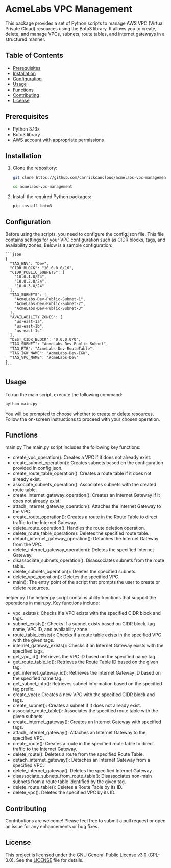 # AcmeLabs VPC Management
This package provides a set of Python scripts to manage AWS VPC (Virtual Private Cloud) resources using the Boto3 library. It allows you to create, delete, and manage VPCs, subnets, route tables, and internet gateways in a structured manner.

## Table of Contents
- [Prerequisites](#prerequisites)
- [Installation](#installation)
- [Configuration](#configuration)
- [Usage](#usage)
- [Functions](#functions)
- [Contributing](#contributing)
- [License](#license)

## Prerequisites
- Python 3.13x
- Boto3 library
- AWS account with appropriate permissions

## Installation
1. Clone the repository:
   ```bash
   git clone https://github.com/carrickcancloud/acmelabs-vpc-management.git
   
   cd acmelabs-vpc-management
   ```

2.	Install the required Python packages:
    ```bash
    pip install boto3
    ```
    
## Configuration
Before using the scripts, you need to configure the ⁠config.json file. This file contains settings for your VPC configuration such as CIDR blocks, tags, and availability zones. Below is a sample configuration:

    ```json
    {
      "TAG_ENV": "Dev",
      "CIDR_BLOCK": "10.0.0.0/16",
      "CIDR_PUBLIC_SUBNETS": [
        "10.0.1.0/24",
        "10.0.2.0/24",
        "10.0.3.0/24"
      ],
      "TAG_SUBNETS": [
        "AcmeLabs-Dev-Public-Subnet-1",
        "AcmeLabs-Dev-Public-Subnet-2",
        "AcmeLabs-Dev-Public-Subnet-3"
      ],
      "AVAILABILITY_ZONES": [
        "us-east-1a",
        "us-east-1b",
        "us-east-1c"
      ],
      "DEST_CIDR_BLOCK": "0.0.0.0/0",
      "TAG_SUBNET": "AcmeLabs-Dev-Public-Subnet",
      "TAG_RTB": "AcmeLabs-Dev-RouteTable",
      "TAG_IGW_NAME": "AcmeLabs-Dev-IGW",
      "TAG_VPC_NAME": "AcmeLabs-Dev"
    }
    ```
    
## Usage
To run the main script, execute the following command:
```bash
python main.py
```

You will be prompted to choose whether to create or delete resources. Follow the on-screen instructions to proceed with your chosen operation.

## Functions
main.py
The main.py script includes the following key functions:
- create_vpc_operation(): Creates a VPC if it does not already exist.
- create_subnet_operation(): Creates subnets based on the configuration provided in config.json.
- create_route_table_operation(): Creates a route table if it does not already exist.
- associate_subnets_operation(): Associates subnets with the created route table.
- create_internet_gateway_operation(): Creates an Internet Gateway if it does not already exist.
- attach_internet_gateway_operation(): Attaches the Internet Gateway to the VPC.
- create_route_operation(): Creates a route in the Route Table to direct traffic to the Internet Gateway.
- delete_route_operation(): Handles the route deletion operation.
- delete_route_table_operation(): Deletes the specified route table.
- detach_internet_gateway_operation(): Detaches the Internet Gateway from the VPC.
- delete_internet_gateway_operation(): Deletes the specified Internet Gateway.
- disassociate_subnets_operation(): Disassociates subnets from the route table.
- delete_subnets_operation(): Deletes the specified subnets.
- delete_vpc_operation(): Deletes the specified VPC.
- main(): The entry point of the script that prompts the user to create or delete resources.
	
helper.py
The helper.py script contains utility functions that support the operations in main.py. Key functions include:
- vpc_exists(): Checks if a VPC exists with the specified CIDR block and tags.
- subnet_exists(): Checks if a subnet exists based on CIDR block, tag name, VPC ID, and availability zone.
- route_table_exists(): Checks if a route table exists in the specified VPC with the given tags.
- internet_gateway_exists(): Checks if an Internet Gateway exists with the specified tags.
- get_vpc_id(): Retrieves the VPC ID based on the specified name tag.
- get_route_table_id(): Retrieves the Route Table ID based on the given tag.
- get_internet_gateway_id(): Retrieves the Internet Gateway ID based on the specified name tag.
- get_subnet_info(): Retrieves subnet information based on the specified tag prefix.
- create_vpc(): Creates a new VPC with the specified CIDR block and tags.
- create_subnet(): Creates a subnet if it does not already exist.
- associate_route_table(): Associates the specified route table with the given subnets.
- create_internet_gateway(): Creates an Internet Gateway with specified tags.
- attach_internet_gateway(): Attaches an Internet Gateway to the specified VPC.
- create_route(): Creates a route in the specified route table to direct traffic to the Internet Gateway.
- delete_route(): Deletes a route from the specified Route Table.
- detach_internet_gateway(): Detaches an Internet Gateway from a specified VPC.
- delete_internet_gateway(): Deletes the specified Internet Gateway.
- disassociate_subnets_from_route_table(): Disassociates non-main subnets from a route table identified by the given tag.
- delete_route_table(): Deletes a Route Table by its ID.
- delete_vpc(): Deletes the specified VPC by its ID.
	
## Contributing
Contributions are welcome! Please feel free to submit a pull request or open an issue for any enhancements or bug fixes.

## License
This project is licensed under the GNU General Public License v3.0 (GPL-3.0). See the [LICENSE](https://github.com/carrickcancloud/Python/blob/main/LICENSE) file for details.